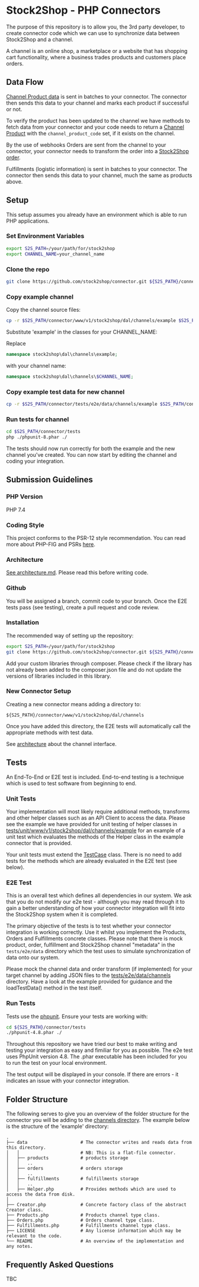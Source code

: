 # Stock2Shop - PHP Connectors

The purpose of this repository is to allow you, the 3rd party developer, to create connector code
which we can use to synchronize data between Stock2Shop and a channel.

A channel is an online shop, a marketplace or a website that has shopping cart functionality, where 
a business trades products and customers place orders.

## Data Flow

[Channel Product data](www/v1/stock2shop/vo/ChannelProduct.php) is sent in batches to your
connector. The connector then sends this data to your channel and marks each product if successful or not.

To verify the product has been updated to the channel we have methods to fetch data from your connector
and your code needs to return a [Channel Product](www/v1/stock2shop/vo/ChannelProduct.php) 
with the `channel_product_code` set, if it exists on the channel.

By the use of webhooks Orders are sent from the channel to your connector, your connector needs to transform the order into a 
[Stock2Shop order](www/v1/stock2shop/vo/SystemOrder.php).

Fulfillments (logistic information) is sent in batches to your connector.
The connector then sends this data to your channel, much the same as products above.

## Setup

This setup assumes you already have an environment which is able to run PHP applications.

### Set Environment Variables

```bash
export S2S_PATH=/your/path/for/stock2shop
export CHANNEL_NAME=your_channel_name
```

### Clone the repo

```bash
git clone https://github.com/stock2shop/connector.git ${S2S_PATH}/connector
```

### Copy example channel

Copy the channel source files:

```bash
cp -r $S2S_PATH/connector/www/v1/stock2shop/dal/channels/example $S2S_PATH/connector/www/v1/stock2shop/dal/channels/$CHANNEL_NAME 
```

Substitute 'example' in the classes for your CHANNEL_NAME:

Replace 
```php
namespace stock2shop\dal\channels\example;
```

with your channel name:
```php
namespace stock2shop\dal\channels\$CHANNEL_NAME;
```

### Copy example test data for new channel

```bash
cp -r $S2S_PATH/connector/tests/e2e/data/channels/example $S2S_PATH/connector/tests/e2e/data/channels/$CHANNEL_NAME 
```

### Run tests for channel

```bash
cd $S2S_PATH/connector/tests
php ./phpunit-8.phar ./
```

The tests should now run correctly for both the example and the new channel you've created.
You can now start by editing the channel and coding your integration.

## Submission Guidelines

### PHP Version

PHP 7.4

### Coding Style

This project conforms to the PSR-12 style recommendation. 
You can read more about PHP-FIG and PSRs [here](https://www.php-fig.org/psr/psr-12/).

### Architecture
[See architecture.md](architecture.md). Please read this before writing code.

### Github

You will be assigned a branch, commit code to your branch.
Once the E2E tests pass (see testing), create a pull request and code review.

### Installation

The recommended way of setting up the repository:

```bash
export S2S_PATH=/your/path/for/stock2shop
git clone https://github.com/stock2shop/connector.git ${S2S_PATH}/connector
```

Add your custom libraries through composer.
Please check if the library has not already been added to the composer.json file and
do not update the versions of libraries included in this library.

### New Connector Setup

Creating a new connector means adding a directory to:

`${S2S_PATH}/connector/www/v1/stock2shop/dal/channels`

Once you have added this directory, the E2E tests will automatically
call the appropriate methods with test data.

See [architecture](architecture.md) about the channel interface.

## Tests

An End-To-End or E2E test is included. End-to-end testing is a technique which is used to test software from
beginning to end.

### Unit Tests

Your implementation will most likely require additional methods, transforms and other helper classes such as an API 
Client to access the data. Please see the example we have provided for unit testing of helper classes in 
[tests/unit/www/v1/stock2shop/dal/channels/example](tests/unit/www/v1/stock2shop/dal/channels/example/HelperTest.php) 
for an example of a unit test which evaluates the methods of the Helper class in the example connector that is 
provided.

Your unit tests must extend the [TestCase](tests/TestCase.php) class.
There is no need to add tests for the methods which are already evaluated in the E2E test (see below).

### E2E Test

This is an overall test which defines all dependencies in our system. We ask that you do not modify our e2e test - 
although you may read through it to gain a better understanding of how your connector integration
will fit into the Stock2Shop system when it is completed.

The primary objective of the tests is to test whether your connector integration is working correctly.
Use it whilst you implement the Products, Orders and Fulfillments concrete classes. Please note that there is mock
product, order, fulfillment and Stock2Shop channel "metadata" in the `tests/e2e/data` directory which the test uses to
simulate synchronization of data onto our system.

Please mock the channel data and order transform (if implemented) for your target channel by adding JSON files to the 
[tests/e2e/data/channels](tests/e2e/data/channels/) directory. Have a look at the example provided for guidance and the 
loadTestData() method in the test itself.

### Run Tests

Tests use the [phpunit](https://phpunit.readthedocs.io/en/9.5/installation.html).
Ensure your tests are working with:

```bash
cd ${S2S_PATH}/connector/tests
./phpunit-4.8.phar ./
```

Throughout this repository we have tried our best to make writing and testing your integration as easy and fimiliar
for you as possible. The e2e test uses PhpUnit version 4.8. The .phar executable has been included for you to run
the test on your local environment.

The test output will be displayed in your console.
If there are errors - it indicates an issue with your connector integration.

## Folder Structure

The following serves to give you an overview of the folder structure for the connector you will be adding to the 
[channels directory](www/v1/stock2shop/dal/channels/). The example below is the structure of the 'example' directory:

    .
    ├── data                    # The connector writes and reads data from this directory. 
    │   │                       # NB: This is a flat-file connector.
    │   ├── products            # products storage
    │   │   ..
    │   ├── orders              # orders storage
    │   │   ..
    │   ├── fulfillments        # fulfillments storage
    │   │   ..
    │   ├── Helper.php          # Provides methods which are used to access the data from disk.
    │
    ├── Creator.php             # Concrete factory class of the abstract Creator class.
    ├── Products.php            # Products channel type class.
    ├── Orders.php              # Orders channel type class.
    ├── Fulfillments.php        # Fulfillments channel type class.
    ├── LICENSE                 # Any license information which may be relevant to the code.
    └── README                  # An overview of the implementation and any notes.

## Frequently Asked Questions

TBC